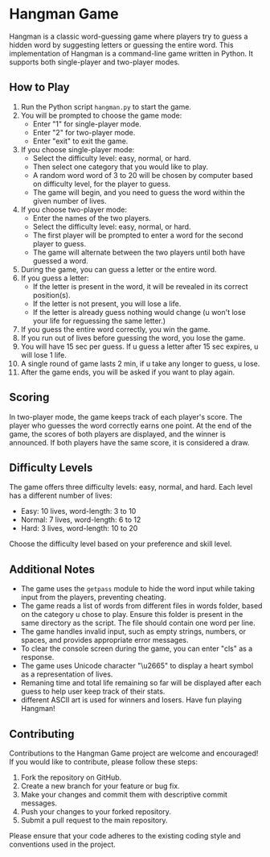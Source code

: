# Hangman Game

Hangman is a classic word-guessing game where players try to guess a hidden word by suggesting letters or guessing the entire word. This implementation of Hangman is a command-line game written in Python. It supports both single-player and two-player modes.

## How to Play

1. Run the Python script `hangman.py` to start the game.
2. You will be prompted to choose the game mode:
   - Enter "1" for single-player mode.
   - Enter "2" for two-player mode.
   - Enter "exit" to exit the game.   
3. If you choose single-player mode:
   - Select the difficulty level: easy, normal, or hard.
   - Then select one category that you would like to play.
   - A random word word of 3 to 20 will be chosen by computer based on difficulty level, for the player to guess.
   - The game will begin, and you need to guess the word within the given number of lives.
4. If you choose two-player mode:
   - Enter the names of the two players.
   - Select the difficulty level: easy, normal, or hard.
   - The first player will be prompted to enter a word for the second player to guess.
   - The game will alternate between the two players until both have guessed a word.
5. During the game, you can guess a letter or the entire word.
6. If you guess a letter:
   - If the letter is present in the word, it will be revealed in its correct position(s).
   - If the letter is not present, you will lose a life.
   - If the letter is already guess nothing would change (u won't lose your life for reguessing the same letter.) 
7. If you guess the entire word correctly, you win the game.
8. If you run out of lives before guessing the word, you lose the game.
9. You will have 15 sec per guess. If u guess a letter after 15 sec expires, u will lose 1 life.
10. A single round of game lasts 2 min, if u take any longer to guess, u lose.
9. After the game ends, you will be asked if you want to play again.

## Scoring

In two-player mode, the game keeps track of each player's score. The player who guesses the word correctly earns one point. At the end of the game, the scores of both players are displayed, and the winner is announced. If both players have the same score, it is considered a draw.

## Difficulty Levels

The game offers three difficulty levels: easy, normal, and hard. Each level has a different number of lives:

- Easy: 10 lives, word-length: 3 to 10
- Normal: 7 lives, word-length: 6 to 12
- Hard: 3 lives, word-length: 10 to 20

Choose the difficulty level based on your preference and skill level.

## Additional Notes

- The game uses the `getpass` module to hide the word input while taking input from the players, preventing cheating.
- The game reads a list of words from different files in words folder, based on the category u chose to play. Ensure this folder is present in the same directory as the script. The file should contain one word per line.
- The game handles invalid input, such as empty strings, numbers, or spaces, and provides appropriate error messages.
- To clear the console screen during the game, you can enter "cls" as a response.
- The game uses Unicode character "\u2665" to display a heart symbol as a representation of lives.
- Remaning time and total life remaining so far will be displayed after each guess to help user keep track of their stats.
- different ASCII art is used for winners and losers.
Have fun playing Hangman!

## Contributing

Contributions to the Hangman Game project are welcome and encouraged! If you would like to contribute, please follow these steps:

1. Fork the repository on GitHub.
2. Create a new branch for your feature or bug fix.
3. Make your changes and commit them with descriptive commit messages.
4. Push your changes to your forked repository.
5. Submit a pull request to the main repository.

Please ensure that your code adheres to the existing coding style and conventions used in the project.